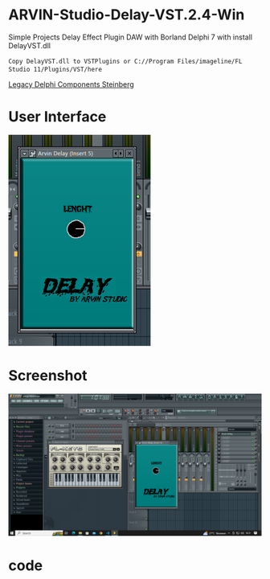 # ARVIN-Studio-Delay-VST.2.4-Win
Simple Projects Delay Effect Plugin DAW with Borland Delphi 7 with
install DelayVST.dll 
```
Copy DelayVST.dll to VSTPlugins or C://Program Files/imageline/FL Studio 11/Plugins/VST/here
```
<a href="https://sourceforge.net/projects/delphiasiovst/files/Source%20Code/1.3/">Legacy Delphi Components Steinberg</a>
# User Interface
<img src="ARVIN-Studio-Delay-VST-Win.png"></img>
# Screenshot 
<img src="screenshot.png"></img>

# code
